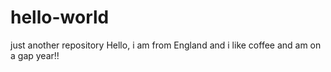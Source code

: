 # hello-world
just another repository
Hello, i am from England and i like coffee and am on a gap year!!
